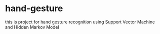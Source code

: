 # hand-gesture
this is project for hand gesture recognition using Support Vector Machine and Hidden Markov Model
